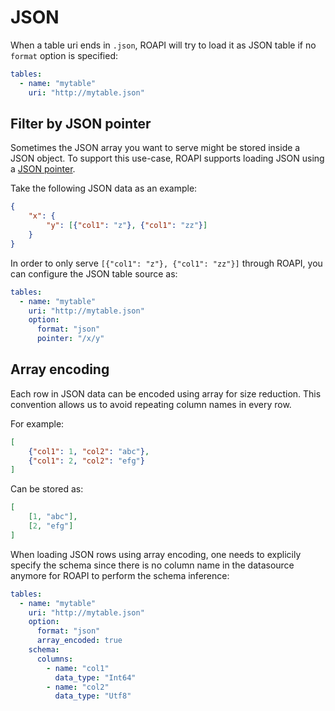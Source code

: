 # JSON

When a table uri ends in `.json`, ROAPI will try to load it as JSON table if no
`format` option is specified:

```yaml
tables:
  - name: "mytable"
    uri: "http://mytable.json"
```

## Filter by JSON pointer

Sometimes the JSON array you want to serve might be stored inside a JSON
object. To support this use-case, ROAPI supports loading JSON using a [JSON
pointer](https://tools.ietf.org/html/rfc6901).

Take the following JSON data as an example:

```json
{
    "x": {
        "y": [{"col1": "z"}, {"col1": "zz"}]
    }
}
```

In order to only serve `[{"col1": "z"}, {"col1": "zz"}]` through ROAPI, you can
configure the JSON table source as:

```yaml
tables:
  - name: "mytable"
    uri: "http://mytable.json"
    option:
      format: "json"
      pointer: "/x/y"
```


## Array encoding

Each row in JSON data can be encoded using array for size reduction. This
convention allows us to avoid repeating column names in every row.

For example:

```json
[
    {"col1": 1, "col2": "abc"},
    {"col1": 2, "col2": "efg"}
]
```

Can be stored as:


```json
[
    [1, "abc"],
    [2, "efg"]
]
```

When loading JSON rows using array encoding, one needs to explicily specify the
schema since there is no column name in the datasource anymore for ROAPI to
perform the schema inference:

```yaml
tables:
  - name: "mytable"
    uri: "http://mytable.json"
    option:
      format: "json"
      array_encoded: true
    schema:
      columns:
        - name: "col1"
          data_type: "Int64"
        - name: "col2"
          data_type: "Utf8"
```
